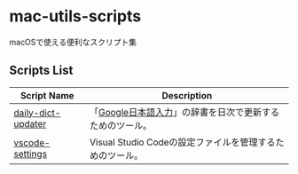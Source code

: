 # mac-utils-scripts

macOSで使える便利なスクリプト集

## Scripts List

| Script Name | Description |
| --- | --- |
| [daily-dict-updater](./daily-dict-updater/README.md) | 「[Google日本語入力](https://www.google.co.jp/ime/)」の辞書を日次で更新するためのツール。 |
| [vscode-settings](./vscode-settings/README.md) | Visual Studio Codeの設定ファイルを管理するためのツール。 |

